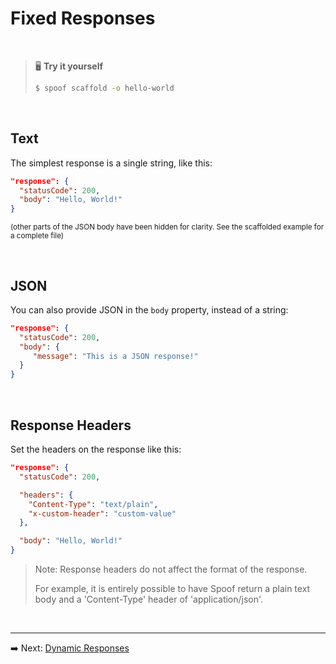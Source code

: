 # Fixed Responses
<br />

> 🖥️ **Try it yourself**
> ```bash
> $ spoof scaffold -o hello-world
> ```

<br />

## Text

The simplest response is a single string, like this:

```json
"response": {
  "statusCode": 200,
  "body": "Hello, World!"
}
```
<sup>(other parts of the JSON body have been hidden for clarity. See the scaffolded example for a complete file)</sup>

<br />

## JSON

You can also provide JSON in the `body` property, instead of a string:

```json
"response": {
  "statusCode": 200,
  "body": {
     "message": "This is a JSON response!"
  }
}
```

<br />

## Response Headers

Set the headers on the response like this:

```json
"response": {
  "statusCode": 200,

  "headers": {
    "Content-Type": "text/plain",
    "x-custom-header": "custom-value"
  },

  "body": "Hello, World!"
}
```

> Note: Response headers do not affect the format of the response.
>
> For example, it is entirely possible to have Spoof return a plain text body and a 'Content-Type' header of 'application/json'.



<br />

---

➡️ Next: [Dynamic Responses](dynamic-responses.md)
